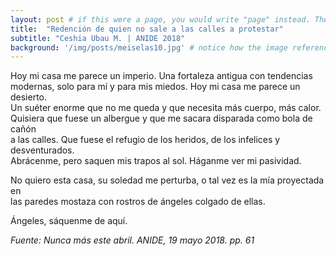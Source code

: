 ```yaml
---
layout: post # if this were a page, you would write "page" instead. They layouts are subtly different. Try it to see what happens.
title:  "Redención de quien no sale a las calles a protestar"
subtitle: "Ceshia Ubau M. | ANIDE 2018"
background: '/img/posts/meiselas10.jpg' # notice how the image referenced is in your project's /img/posts/ folder.
---
```

Hoy mi casa me parece un imperio. Una fortaleza antigua con tendencias <br>
modernas, solo para mí y para mis miedos. Hoy mi casa me parece un desierto. <br>
Un suéter enorme que no me queda y que necesita más cuerpo, más calor. <br>
Quisiera que fuese un albergue y que me sacara disparada como bola de cañón <br>
a las calles. Que fuese el refugio de los heridos, de los infelices y desventurados. <br>
Abrácenme, pero saquen mis trapos al sol. Háganme ver mi pasividad. <br>

No quiero esta casa, su soledad me perturba, o tal vez es la mía proyectada en <br>
las paredes mostaza con rostros de ángeles colgado de ellas. <br>

Ángeles, sáquenme de aquí. <br>



*Fuente: Nunca más este abril. ANIDE, 19 mayo 2018. pp. 61*
